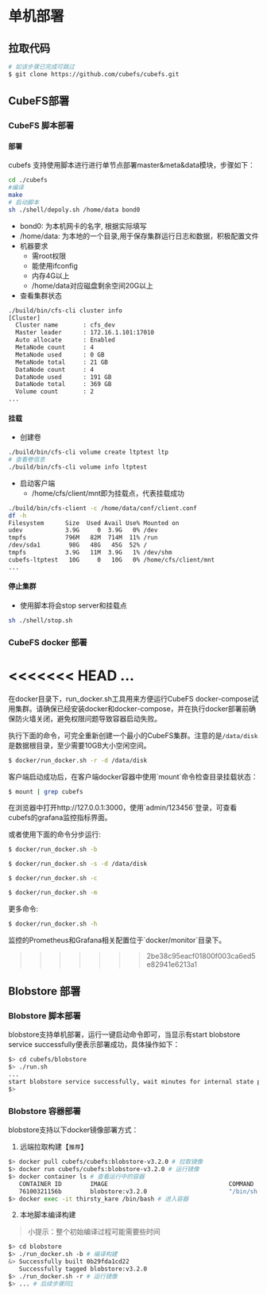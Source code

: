 # 单机部署

## 拉取代码
``` bash
# 如该步骤已完成可跳过
$ git clone https://github.com/cubefs/cubefs.git
```

## CubeFS部署


### CubeFS 脚本部署
#### 部署
cubefs 支持使用脚本进行进行单节点部署master&meta&data模块，步骤如下：
```bash
cd ./cubefs
#编译
make
# 启动脚本
sh ./shell/depoly.sh /home/data bond0
```
+ bond0: 为本机网卡的名字, 根据实际填写
+ /home/data: 为本地的一个目录,用于保存集群运行日志和数据，积极配置文件
+ 机器要求
  + 需root权限
  + 能使用ifconfig
  + 内存4G以上
  + /home/data对应磁盘剩余空间20G以上
+ 查看集群状态
```bash
./build/bin/cfs-cli cluster info
[Cluster]
  Cluster name       : cfs_dev
  Master leader      : 172.16.1.101:17010
  Auto allocate      : Enabled
  MetaNode count     : 4
  MetaNode used      : 0 GB
  MetaNode total     : 21 GB
  DataNode count     : 4
  DataNode used      : 191 GB
  DataNode total     : 369 GB
  Volume count       : 2
...
```
#### 挂载
+ 创建卷
```bash
./build/bin/cfs-cli volume create ltptest ltp
# 查看卷信息
./build/bin/cfs-cli volume info ltptest
```
+ 启动客户端
  + /home/cfs/client/mnt即为挂载点，代表挂载成功
```bash
./build/bin/cfs-client -c /home/data/conf/client.conf
df -h
Filesystem      Size  Used Avail Use% Mounted on
udev            3.9G     0  3.9G   0% /dev
tmpfs           796M   82M  714M  11% /run
/dev/sda1        98G   48G   45G  52% /
tmpfs           3.9G   11M  3.9G   1% /dev/shm
cubefs-ltptest   10G     0   10G   0% /home/cfs/client/mnt
...
```
#### 停止集群
+ 使用脚本将会stop server和挂载点
```bash
sh ./shell/stop.sh
```

### CubeFS docker 部署
<<<<<<< HEAD
...
=======

在docker目录下，run_docker.sh工具用来方便运行CubeFS docker-compose试用集群。请确保已经安装docker和docker-compose，并在执行docker部署前确保防火墙关闭，避免权限问题导致容器启动失败。

执行下面的命令，可完全重新创建一个最小的CubeFS集群。注意的是`/data/disk`是数据根目录，至少需要10GB大小空闲空间。

```bash
$ docker/run_docker.sh -r -d /data/disk
```

客户端启动成功后，在客户端docker容器中使用\`mount\`命令检查目录挂载状态：

```bash
$ mount | grep cubefs
```

在浏览器中打开http://127.0.0.1:3000，使用\`admin/123456\`登录，可查看cubefs的grafana监控指标界面。

或者使用下面的命令分步运行:

```bash
$ docker/run_docker.sh -b

$ docker/run_docker.sh -s -d /data/disk

$ docker/run_docker.sh -c

$ docker/run_docker.sh -m
```

更多命令:

```bash
$ docker/run_docker.sh -h
```


监控的Prometheus和Grafana相关配置位于\`docker/monitor\`目录下。
>>>>>>> 2be38c95eacf01800f003ca6ed5e82941e6213a1
## Blobstore 部署 

### Blobstore 脚本部署
blobstore支持单机部署，运行一键启动命令即可，当显示有start blobstore
service successfully便表示部署成功，具体操作如下：

``` bash
$> cd cubefs/blobstore
$> ./run.sh
...
start blobstore service successfully, wait minutes for internal state preparation
$>
```

### Blobstore 容器部署

blobstore支持以下docker镜像部署方式：

1.  远端拉取构建【`推荐`】

``` bash
$> docker pull cubefs/cubefs:blobstore-v3.2.0 # 拉取镜像
$> docker run cubefs/cubefs:blobstore-v3.2.0 # 运行镜像
$> docker container ls # 查看运行中的容器
   CONTAINER ID        IMAGE                                  COMMAND                  CREATED             STATUS              PORTS               NAMES
   76100321156b        blobstore:v3.2.0                       "/bin/sh -c /apps/..."   4 minutes ago       Up 4 minutes                            thirsty_kare
$> docker exec -it thirsty_kare /bin/bash # 进入容器
```

2.  本地脚本编译构建

> 小提示：整个初始编译过程可能需要些时间

``` bash
$> cd blobstore
$> ./run_docker.sh -b # 编译构建
&> Successfully built 0b29fda1cd22
   Successfully tagged blobstore:v3.2.0
$> ./run_docker.sh -r # 运行镜像
$> ... # 后续步骤同1
```
